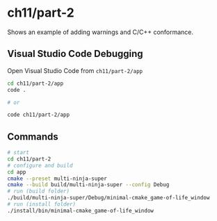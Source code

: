 # ch11/part-2

Shows an example of adding warnings and C/C++ conformance.

## Visual Studio Code Debugging

Open Visual Studio Code from `ch11/part-2/app`

```bash
cd ch11/part-2/app
code .

# or

code ch11/part-2/app
```

## Commands

```bash
# start
cd ch11/part-2
# configure and build
cd app
cmake --preset multi-ninja-super
cmake --build build/multi-ninja-super --config Debug
# run (build folder)
./build/multi-ninja-super/Debug/minimal-cmake_game-of-life_window
# run (install folder)
./install/bin/minimal-cmake_game-of-life_window
```
